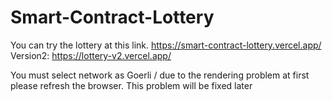 # Smart-Contract-Lottery

You can try the lottery at this link.
https://smart-contract-lottery.vercel.app/
Version2: https://lottery-v2.vercel.app/

You must select network as Goerli / due to the rendering problem at first please refresh the browser. This problem will be fixed later

